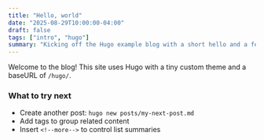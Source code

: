```yaml
---
title: "Hello, world"
date: "2025-08-29T10:00:00-04:00"
draft: false
tags: ["intro", "hugo"]
summary: "Kicking off the Hugo example blog with a short hello and a few useful tips."
---
```


Welcome to the blog! This site uses Hugo with a tiny custom theme and a baseURL of `/hugo/`.

<!--more-->

### What to try next

- Create another post: `hugo new posts/my-next-post.md`
- Add tags to group related content
- Insert `<!--more-->` to control list summaries
